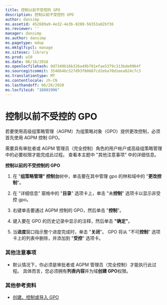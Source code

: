 ```yaml
---
title: 控制以前不受控的 GPO
description: 控制以前不受控的 GPO
author: dansimp
ms.assetid: 452689a9-4e32-4e3b-8208-56353a82bf36
ms.reviewer: ''
manager: dansimp
ms.author: dansimp
ms.pagetype: mdop
ms.mktglfcycl: manage
ms.sitesec: library
ms.prod: w10
ms.date: 06/16/2016
ms.openlocfilehash: 9d7349b16b326a49b701efae5379c313bde0964f
ms.sourcegitcommit: 354664bc527d93f80687cd2eba70d1eea024c7c3
ms.translationtype: MT
ms.contentlocale: zh-CN
ms.lasthandoff: 06/26/2020
ms.locfileid: "10801996"
---
```

# 控制以前不受控的 GPO


若要使用高级组策略管理（AGPM）为组策略对象（GPO）提供更改控制，必须首先使用 AGPM 控制 GPO。

需要具有审批者或 AGPM 管理员（完全控制）角色的用户帐户或高级组策略管理中的必要权限才能完成此过程。 查看本主题中 "其他注意事项" 中的详细信息。

**控制以前的不受控制的 GPO**

1.  在 "**组策略管理" 控制台**树中，单击要在其中管理 gpo 的林和域中的 "**更改控制**"。

2.  在 "详细信息" 窗格中的 "**目录**" 选项卡上，单击 "未**控制**" 选项卡以显示非受控 gpo。

3.  右键单击要通过 AGPM 控制的 GPO，然后单击 "**控制**"。

4.  键入要在 GPO 的历史记录中显示的注释，然后单击 **"确定"**。

5.  当**进度**窗口指示整个进度完成时，单击 "**关闭**"。 GPO 将从 "不可**控制**" 选项卡上的列表中删除，并添加到 "**受控**" 选项卡。

### 其他注意事项

-   默认情况下，你必须是审批者或 AGPM 管理员（完全控制）才能执行此过程。 具体而言，您必须拥有**列表内容**并为域**创建 GPO**权限。

### 其他参考资料

-   [创建、控制或导入 GPO](creating-controlling-or-importing-a-gpo-approver.md)

 

 





